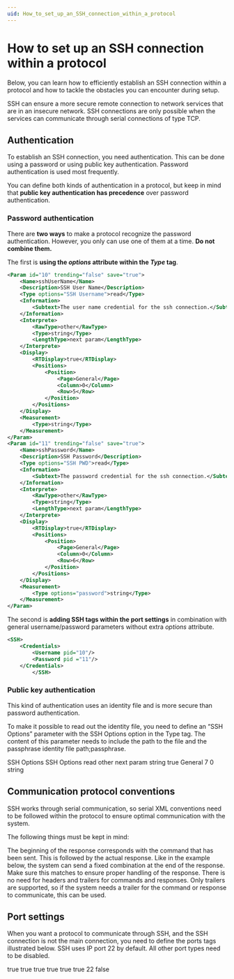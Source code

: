 ```yaml
---
uid: How_to_set_up_an_SSH_connection_within_a_protocol
---
```


# How to set up an SSH connection within a protocol

Below, you can learn how to efficiently establish an SSH connection within a protocol and how to tackle the obstacles you can encounter during setup.

SSH can ensure a more secure remote connection to network services that are in an insecure network. SSH connections are only possible when the services can communicate through serial connections of type TCP.

## Authentication

To establish an SSH connection, you need authentication. This can be done using a password or using public key authentication. Password authentication is used most frequently.

You can define both kinds of authentication in a protocol, but keep in mind that **public key authentication has precedence** over password authentication.

### Password authentication

There are **two ways** to make a protocol recognize the password authentication. However, you only can use one of them at a time. **Do not combine them.**

The first is **using the *options* attribute within the *Type* tag**.

```xml
<Param id="10" trending="false" save="true">
    <Name>sshUserName</Name>
    <Description>SSH User Name</Description>
    <Type options="SSH Username">read</Type>
    <Information>
        <Subtext>The user name credential for the ssh connection.</Subtext>
    </Information>
    <Interprete>
        <RawType>other</RawType>
        <Type>string</Type>
        <LengthType>next param</LengthType>
    </Interprete>
    <Display>
        <RTDisplay>true</RTDisplay>
        <Positions>
            <Position>
                <Page>General</Page>
                <Column>0</Column>
                <Row>5</Row>
            </Position>
        </Positions>
    </Display>
    <Measurement>
        <Type>string</Type>
    </Measurement>
</Param>
<Param id="11" trending="false" save="true">
    <Name>sshPassword</Name>
    <Description>SSH Password</Description>
    <Type options="SSH PWD">read</Type>
    <Information>
        <Subtext>The password credential for the ssh connection.</Subtext>
    </Information>
    <Interprete>
        <RawType>other</RawType>
        <Type>string</Type>
        <LengthType>next param</LengthType>
    </Interprete>
    <Display>
        <RTDisplay>true</RTDisplay>
        <Positions>
            <Position>
                <Page>General</Page>
                <Column>0</Column>
                <Row>6</Row>
            </Position>
        </Positions>
    </Display>
    <Measurement>
        <Type options="password">string</Type>
    </Measurement>
</Param>
```

The second is **adding SSH tags within the port settings** in combination with general username/password parameters without extra *options* attribute.

```xml
<SSH>
    <Credentials>
        <Username pid="10"/>
        <Password pid ="11"/>
    </Credentials>
        </SSH>
```

        

### Public key authentication

This kind of authentication uses an identity file and is more secure than password authentication.

To make it possible to read out the identity file, you need to define an “SSH Options” parameter with the SSH Options option in the Type tag. The content of this parameter needs to include the path to the file and the passphrase identity file path;passphrase.

<Param id="1200" trending="false" save="true">
    <Name>SSH Options</Name>
    <Description>SSH Options</Description>
    <Type options="SSH Options">read</Type>
    <Interprete>
        <RawType>other</RawType>
        <LengthType>next param</LengthType>
        <Type>string</Type>
    </Interprete>
    <Display>
        <RTDisplay>true</RTDisplay>
        <Positions>
            <Position>
                <Page> General</Page>
                <Row>7</Row>
                <Column>0</Column>
            </Position>
        </Positions>
    </Display>
    <Measurement>
        <Type>string</Type>
    </Measurement>
</Param>

## Communication protocol conventions

SSH works through serial communication, so serial XML conventions need to be followed within the protocol to ensure optimal communication with the system.

The following things must be kept in mind:

The beginning of the response corresponds with the command that has been sent. This is followed by the actual response. Like in the example below, the system can send a fixed combination at the end of the response. Make sure this matches to ensure proper handling of the response.
There is no need for headers and trailers for commands and responses. Only trailers are supported, so if the system needs a trailer for the command or response to communicate, this can be used.

## Port settings

When you want a protocol to communicate through SSH, and the SSH connection is not the main connection, you need to define the ports tags illustrated below. SSH uses IP port 22 by default. All other port types need to be disabled.

<PortSettings name="SNMP Connection">
    <BusAddress>
        <Disabled>true</Disabled>
    </BusAddress>
    <PortTypeSerial>
        <Disabled>true</Disabled>
    </PortTypeSerial>
    <PortTypeIP>
        <Disabled>true</Disabled>
    </PortTypeIP>
</PortSettings>
<Ports>
    <PortSettings name="IP Connection">
        <BusAddress>
            <Disabled>true</Disabled>
        </BusAddress>
        <PortTypeUDP>
            <Disabled>true</Disabled>
        </PortTypeUDP>
        <PortTypeSerial>
            <Disabled>true</Disabled>
        </PortTypeSerial>
        <IPport>
            <DefaultValue>22</DefaultValue>
            <Disabled>false</Disabled>
        </IPport>
    </PortSettings>
</Ports>



